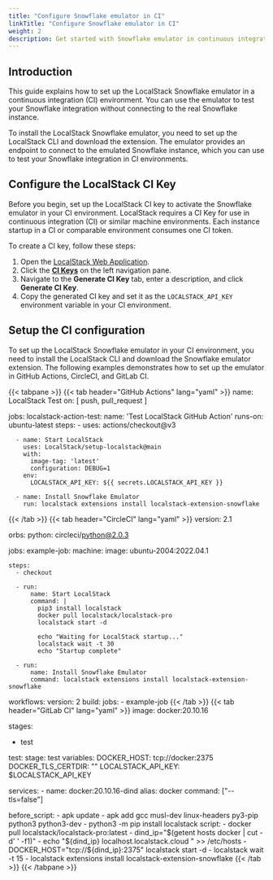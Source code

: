 ```yaml
---
title: "Configure Snowflake emulator in CI"
linkTitle: "Configure Snowflake emulator in CI"
weight: 2
description: Get started with Snowflake emulator in continuous integration (CI) environments
---
```


## Introduction

This guide explains how to set up the LocalStack Snowflake emulator in a continuous integration (CI) environment. You can use the emulator to test your Snowflake integration without connecting to the real Snowflake instance.

To install the LocalStack Snowflake emulator, you need to set up the LocalStack CLI and download the extension. The emulator provides an endpoint to connect to the emulated Snowflake instance, which you can use to test your Snowflake integration in CI environments.

## Configure the LocalStack CI Key

Before you begin, set up the LocalStack CI key to activate the Snowflake emulator in your CI environment. LocalStack requires a CI Key for use in continuous integration (CI) or similar machine environments. Each instance startup in a CI or comparable environment consumes one CI token.

To create a CI key, follow these steps:

1. Open the [LocalStack Web Application](https://app.localstack.cloud).
2. Click the [**CI Keys**](https://app.localstack.cloud/workspace/ci-keys) on the left navigation pane.
3. Navigate to the **Generate CI Key** tab, enter a description, and click **Generate CI Key**.
4. Copy the generated CI key and set it as the `LOCALSTACK_API_KEY` environment variable in your CI environment.

## Setup the CI configuration

To set up the LocalStack Snowflake emulator in your CI environment, you need to install the LocalStack CLI and download the Snowflake emulator extension. The following examples demonstrates how to set up the emulator in GitHub Actions, CircleCI, and GitLab CI.

{{< tabpane >}}
{{< tab header="GitHub Actions" lang="yaml" >}}
name: LocalStack Test
on: [ push, pull_request ]

jobs:
  localstack-action-test:
    name: 'Test LocalStack GitHub Action'
    runs-on: ubuntu-latest
    steps:
      - uses: actions/checkout@v3

      - name: Start LocalStack
        uses: LocalStack/setup-localstack@main
        with:
          image-tag: 'latest'
          configuration: DEBUG=1
        env:
          LOCALSTACK_API_KEY: ${{ secrets.LOCALSTACK_API_KEY }}

      - name: Install Snowflake Emulator
        run: localstack extensions install localstack-extension-snowflake
{{< /tab >}}
{{< tab header="CircleCI" lang="yaml" >}}
version: 2.1

orbs:
  python: circleci/python@2.0.3

jobs:
  example-job:
    machine:
      image: ubuntu-2004:2022.04.1

    steps:
      - checkout

      - run:
          name: Start LocalStack
          command: |
            pip3 install localstack
            docker pull localstack/localstack-pro
            localstack start -d                     

            echo "Waiting for LocalStack startup..."  
            localstack wait -t 30                     
            echo "Startup complete"
                        
      - run:
          name: Install Snowflake Emulator
          command: localstack extensions install localstack-extension-snowflake          

workflows:
  version: 2
  build:
    jobs:
      - example-job
{{< /tab >}}
{{< tab header="GitLab CI" lang="yaml" >}}
image: docker:20.10.16

stages:
  - test

test:
  stage: test
  variables:
    DOCKER_HOST: tcp://docker:2375
    DOCKER_TLS_CERTDIR: ""
    LOCALSTACK_API_KEY: $LOCALSTACK_API_KEY

  services:
    - name: docker:20.10.16-dind
      alias: docker
      command: ["--tls=false"]

  before_script:
    - apk update
    - apk add gcc musl-dev linux-headers py3-pip python3 python3-dev
    - python3 -m pip install localstack
  script:
    - docker pull localstack/localstack-pro:latest
    - dind_ip="$(getent hosts docker | cut -d' ' -f1)"
    - echo "${dind_ip} localhost.localstack.cloud " >> /etc/hosts
    - DOCKER_HOST="tcp://${dind_ip}:2375" localstack start -d
    - localstack wait -t 15
    - localstack extensions install localstack-extension-snowflake
{{< /tab >}}
{{< /tabpane >}}
